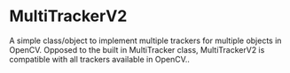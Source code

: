# MultiTrackerV2
A simple class/object to implement multiple trackers for multiple objects in OpenCV. Opposed to the built in MultiTracker class, MultiTrackerV2 is compatible with all trackers available in OpenCV..
